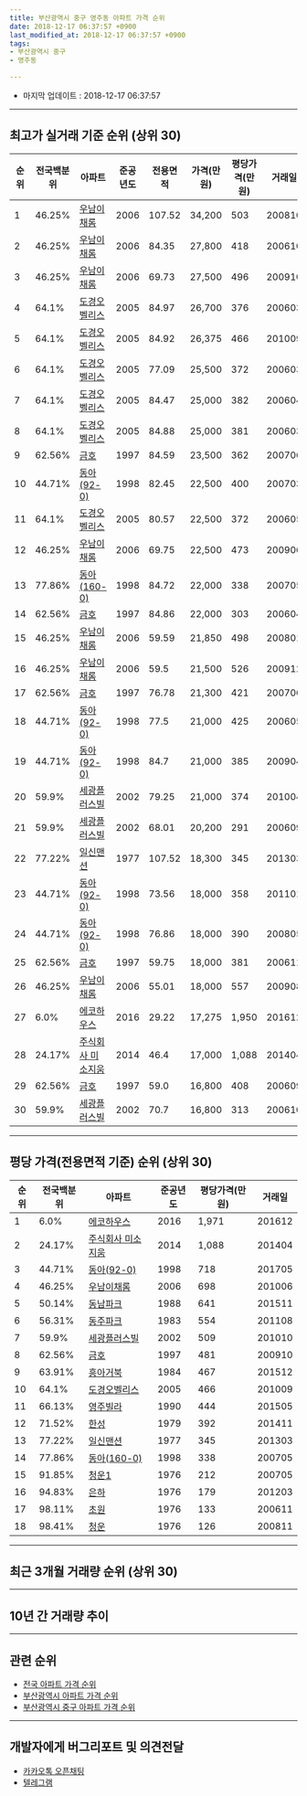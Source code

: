 ```yaml
---
title: 부산광역시 중구 영주동 아파트 가격 순위
date: 2018-12-17 06:37:57 +0900
last_modified_at: 2018-12-17 06:37:57 +0900
tags:
- 부산광역시 중구
- 영주동

---
```


* 마지막 업데이트 : 2018-12-17 06:37:57

---

## 최고가 실거래 기준 순위 (상위 30)


|순위|전국백분위|아파트|준공년도|전용면적|가격(만원)|평당가격(만원)|거래일|
|---|---|---|---|---|---|---|---|
|1|46.25%|[우남이채롬](https://search.naver.com/search.naver?query=%EB%B6%80%EC%82%B0%EA%B4%91%EC%97%AD%EC%8B%9C+%EC%A4%91%EA%B5%AC+%EC%98%81%EC%A3%BC%EB%8F%99+%EC%9A%B0%EB%82%A8%EC%9D%B4%EC%B1%84%EB%A1%AC)|2006|107.52|34,200|503|200810|
|2|46.25%|[우남이채롬](https://search.naver.com/search.naver?query=%EB%B6%80%EC%82%B0%EA%B4%91%EC%97%AD%EC%8B%9C+%EC%A4%91%EA%B5%AC+%EC%98%81%EC%A3%BC%EB%8F%99+%EC%9A%B0%EB%82%A8%EC%9D%B4%EC%B1%84%EB%A1%AC)|2006|84.35|27,800|418|200610|
|3|46.25%|[우남이채롬](https://search.naver.com/search.naver?query=%EB%B6%80%EC%82%B0%EA%B4%91%EC%97%AD%EC%8B%9C+%EC%A4%91%EA%B5%AC+%EC%98%81%EC%A3%BC%EB%8F%99+%EC%9A%B0%EB%82%A8%EC%9D%B4%EC%B1%84%EB%A1%AC)|2006|69.73|27,500|496|200910|
|4|64.1%|[도경오벨리스](https://search.naver.com/search.naver?query=%EB%B6%80%EC%82%B0%EA%B4%91%EC%97%AD%EC%8B%9C+%EC%A4%91%EA%B5%AC+%EC%98%81%EC%A3%BC%EB%8F%99+%EB%8F%84%EA%B2%BD%EC%98%A4%EB%B2%A8%EB%A6%AC%EC%8A%A4)|2005|84.97|26,700|376|200603|
|5|64.1%|[도경오벨리스](https://search.naver.com/search.naver?query=%EB%B6%80%EC%82%B0%EA%B4%91%EC%97%AD%EC%8B%9C+%EC%A4%91%EA%B5%AC+%EC%98%81%EC%A3%BC%EB%8F%99+%EB%8F%84%EA%B2%BD%EC%98%A4%EB%B2%A8%EB%A6%AC%EC%8A%A4)|2005|84.92|26,375|466|201009|
|6|64.1%|[도경오벨리스](https://search.naver.com/search.naver?query=%EB%B6%80%EC%82%B0%EA%B4%91%EC%97%AD%EC%8B%9C+%EC%A4%91%EA%B5%AC+%EC%98%81%EC%A3%BC%EB%8F%99+%EB%8F%84%EA%B2%BD%EC%98%A4%EB%B2%A8%EB%A6%AC%EC%8A%A4)|2005|77.09|25,500|372|200603|
|7|64.1%|[도경오벨리스](https://search.naver.com/search.naver?query=%EB%B6%80%EC%82%B0%EA%B4%91%EC%97%AD%EC%8B%9C+%EC%A4%91%EA%B5%AC+%EC%98%81%EC%A3%BC%EB%8F%99+%EB%8F%84%EA%B2%BD%EC%98%A4%EB%B2%A8%EB%A6%AC%EC%8A%A4)|2005|84.47|25,000|382|200604|
|8|64.1%|[도경오벨리스](https://search.naver.com/search.naver?query=%EB%B6%80%EC%82%B0%EA%B4%91%EC%97%AD%EC%8B%9C+%EC%A4%91%EA%B5%AC+%EC%98%81%EC%A3%BC%EB%8F%99+%EB%8F%84%EA%B2%BD%EC%98%A4%EB%B2%A8%EB%A6%AC%EC%8A%A4)|2005|84.88|25,000|381|200603|
|9|62.56%|[금호](https://search.naver.com/search.naver?query=%EB%B6%80%EC%82%B0%EA%B4%91%EC%97%AD%EC%8B%9C+%EC%A4%91%EA%B5%AC+%EC%98%81%EC%A3%BC%EB%8F%99+%EA%B8%88%ED%98%B8)|1997|84.59|23,500|362|200706|
|10|44.71%|[동아(92-0)](https://search.naver.com/search.naver?query=%EB%B6%80%EC%82%B0%EA%B4%91%EC%97%AD%EC%8B%9C+%EC%A4%91%EA%B5%AC+%EC%98%81%EC%A3%BC%EB%8F%99+%EB%8F%99%EC%95%84%2892-0%29)|1998|82.45|22,500|400|200703|
|11|64.1%|[도경오벨리스](https://search.naver.com/search.naver?query=%EB%B6%80%EC%82%B0%EA%B4%91%EC%97%AD%EC%8B%9C+%EC%A4%91%EA%B5%AC+%EC%98%81%EC%A3%BC%EB%8F%99+%EB%8F%84%EA%B2%BD%EC%98%A4%EB%B2%A8%EB%A6%AC%EC%8A%A4)|2005|80.57|22,500|372|200605|
|12|46.25%|[우남이채롬](https://search.naver.com/search.naver?query=%EB%B6%80%EC%82%B0%EA%B4%91%EC%97%AD%EC%8B%9C+%EC%A4%91%EA%B5%AC+%EC%98%81%EC%A3%BC%EB%8F%99+%EC%9A%B0%EB%82%A8%EC%9D%B4%EC%B1%84%EB%A1%AC)|2006|69.75|22,500|473|200906|
|13|77.86%|[동아(160-0)](https://search.naver.com/search.naver?query=%EB%B6%80%EC%82%B0%EA%B4%91%EC%97%AD%EC%8B%9C+%EC%A4%91%EA%B5%AC+%EC%98%81%EC%A3%BC%EB%8F%99+%EB%8F%99%EC%95%84%28160-0%29)|1998|84.72|22,000|338|200705|
|14|62.56%|[금호](https://search.naver.com/search.naver?query=%EB%B6%80%EC%82%B0%EA%B4%91%EC%97%AD%EC%8B%9C+%EC%A4%91%EA%B5%AC+%EC%98%81%EC%A3%BC%EB%8F%99+%EA%B8%88%ED%98%B8)|1997|84.86|22,000|303|200604|
|15|46.25%|[우남이채롬](https://search.naver.com/search.naver?query=%EB%B6%80%EC%82%B0%EA%B4%91%EC%97%AD%EC%8B%9C+%EC%A4%91%EA%B5%AC+%EC%98%81%EC%A3%BC%EB%8F%99+%EC%9A%B0%EB%82%A8%EC%9D%B4%EC%B1%84%EB%A1%AC)|2006|59.59|21,850|498|200801|
|16|46.25%|[우남이채롬](https://search.naver.com/search.naver?query=%EB%B6%80%EC%82%B0%EA%B4%91%EC%97%AD%EC%8B%9C+%EC%A4%91%EA%B5%AC+%EC%98%81%EC%A3%BC%EB%8F%99+%EC%9A%B0%EB%82%A8%EC%9D%B4%EC%B1%84%EB%A1%AC)|2006|59.5|21,500|526|200912|
|17|62.56%|[금호](https://search.naver.com/search.naver?query=%EB%B6%80%EC%82%B0%EA%B4%91%EC%97%AD%EC%8B%9C+%EC%A4%91%EA%B5%AC+%EC%98%81%EC%A3%BC%EB%8F%99+%EA%B8%88%ED%98%B8)|1997|76.78|21,300|421|200706|
|18|44.71%|[동아(92-0)](https://search.naver.com/search.naver?query=%EB%B6%80%EC%82%B0%EA%B4%91%EC%97%AD%EC%8B%9C+%EC%A4%91%EA%B5%AC+%EC%98%81%EC%A3%BC%EB%8F%99+%EB%8F%99%EC%95%84%2892-0%29)|1998|77.5|21,000|425|200605|
|19|44.71%|[동아(92-0)](https://search.naver.com/search.naver?query=%EB%B6%80%EC%82%B0%EA%B4%91%EC%97%AD%EC%8B%9C+%EC%A4%91%EA%B5%AC+%EC%98%81%EC%A3%BC%EB%8F%99+%EB%8F%99%EC%95%84%2892-0%29)|1998|84.7|21,000|385|200904|
|20|59.9%|[세광플러스빌](https://search.naver.com/search.naver?query=%EB%B6%80%EC%82%B0%EA%B4%91%EC%97%AD%EC%8B%9C+%EC%A4%91%EA%B5%AC+%EC%98%81%EC%A3%BC%EB%8F%99+%EC%84%B8%EA%B4%91%ED%94%8C%EB%9F%AC%EC%8A%A4%EB%B9%8C)|2002|79.25|21,000|374|201004|
|21|59.9%|[세광플러스빌](https://search.naver.com/search.naver?query=%EB%B6%80%EC%82%B0%EA%B4%91%EC%97%AD%EC%8B%9C+%EC%A4%91%EA%B5%AC+%EC%98%81%EC%A3%BC%EB%8F%99+%EC%84%B8%EA%B4%91%ED%94%8C%EB%9F%AC%EC%8A%A4%EB%B9%8C)|2002|68.01|20,200|291|200609|
|22|77.22%|[일신맨션](https://search.naver.com/search.naver?query=%EB%B6%80%EC%82%B0%EA%B4%91%EC%97%AD%EC%8B%9C+%EC%A4%91%EA%B5%AC+%EC%98%81%EC%A3%BC%EB%8F%99+%EC%9D%BC%EC%8B%A0%EB%A7%A8%EC%85%98)|1977|107.52|18,300|345|201303|
|23|44.71%|[동아(92-0)](https://search.naver.com/search.naver?query=%EB%B6%80%EC%82%B0%EA%B4%91%EC%97%AD%EC%8B%9C+%EC%A4%91%EA%B5%AC+%EC%98%81%EC%A3%BC%EB%8F%99+%EB%8F%99%EC%95%84%2892-0%29)|1998|73.56|18,000|358|201101|
|24|44.71%|[동아(92-0)](https://search.naver.com/search.naver?query=%EB%B6%80%EC%82%B0%EA%B4%91%EC%97%AD%EC%8B%9C+%EC%A4%91%EA%B5%AC+%EC%98%81%EC%A3%BC%EB%8F%99+%EB%8F%99%EC%95%84%2892-0%29)|1998|76.86|18,000|390|200805|
|25|62.56%|[금호](https://search.naver.com/search.naver?query=%EB%B6%80%EC%82%B0%EA%B4%91%EC%97%AD%EC%8B%9C+%EC%A4%91%EA%B5%AC+%EC%98%81%EC%A3%BC%EB%8F%99+%EA%B8%88%ED%98%B8)|1997|59.75|18,000|381|200611|
|26|46.25%|[우남이채롬](https://search.naver.com/search.naver?query=%EB%B6%80%EC%82%B0%EA%B4%91%EC%97%AD%EC%8B%9C+%EC%A4%91%EA%B5%AC+%EC%98%81%EC%A3%BC%EB%8F%99+%EC%9A%B0%EB%82%A8%EC%9D%B4%EC%B1%84%EB%A1%AC)|2006|55.01|18,000|557|200908|
|27|6.0%|[에코하우스](https://search.naver.com/search.naver?query=%EB%B6%80%EC%82%B0%EA%B4%91%EC%97%AD%EC%8B%9C+%EC%A4%91%EA%B5%AC+%EC%98%81%EC%A3%BC%EB%8F%99+%EC%97%90%EC%BD%94%ED%95%98%EC%9A%B0%EC%8A%A4)|2016|29.22|17,275|1,950|201612|
|28|24.17%|[주식회사 미소지움](https://search.naver.com/search.naver?query=%EB%B6%80%EC%82%B0%EA%B4%91%EC%97%AD%EC%8B%9C+%EC%A4%91%EA%B5%AC+%EC%98%81%EC%A3%BC%EB%8F%99+%EC%A3%BC%EC%8B%9D%ED%9A%8C%EC%82%AC+%EB%AF%B8%EC%86%8C%EC%A7%80%EC%9B%80)|2014|46.4|17,000|1,088|201404|
|29|62.56%|[금호](https://search.naver.com/search.naver?query=%EB%B6%80%EC%82%B0%EA%B4%91%EC%97%AD%EC%8B%9C+%EC%A4%91%EA%B5%AC+%EC%98%81%EC%A3%BC%EB%8F%99+%EA%B8%88%ED%98%B8)|1997|59.0|16,800|408|200609|
|30|59.9%|[세광플러스빌](https://search.naver.com/search.naver?query=%EB%B6%80%EC%82%B0%EA%B4%91%EC%97%AD%EC%8B%9C+%EC%A4%91%EA%B5%AC+%EC%98%81%EC%A3%BC%EB%8F%99+%EC%84%B8%EA%B4%91%ED%94%8C%EB%9F%AC%EC%8A%A4%EB%B9%8C)|2002|70.7|16,800|313|200610|


---

## 평당 가격(전용면적 기준) 순위 (상위 30)


|순위|전국백분위|아파트|준공년도|평당가격(만원)|거래일|
|---|---|---|---|---|---|
|1|6.0%|[에코하우스](https://search.naver.com/search.naver?query=%EB%B6%80%EC%82%B0%EA%B4%91%EC%97%AD%EC%8B%9C+%EC%A4%91%EA%B5%AC+%EC%98%81%EC%A3%BC%EB%8F%99+%EC%97%90%EC%BD%94%ED%95%98%EC%9A%B0%EC%8A%A4)|2016|1,971|201612|
|2|24.17%|[주식회사 미소지움](https://search.naver.com/search.naver?query=%EB%B6%80%EC%82%B0%EA%B4%91%EC%97%AD%EC%8B%9C+%EC%A4%91%EA%B5%AC+%EC%98%81%EC%A3%BC%EB%8F%99+%EC%A3%BC%EC%8B%9D%ED%9A%8C%EC%82%AC+%EB%AF%B8%EC%86%8C%EC%A7%80%EC%9B%80)|2014|1,088|201404|
|3|44.71%|[동아(92-0)](https://search.naver.com/search.naver?query=%EB%B6%80%EC%82%B0%EA%B4%91%EC%97%AD%EC%8B%9C+%EC%A4%91%EA%B5%AC+%EC%98%81%EC%A3%BC%EB%8F%99+%EB%8F%99%EC%95%84%2892-0%29)|1998|718|201705|
|4|46.25%|[우남이채롬](https://search.naver.com/search.naver?query=%EB%B6%80%EC%82%B0%EA%B4%91%EC%97%AD%EC%8B%9C+%EC%A4%91%EA%B5%AC+%EC%98%81%EC%A3%BC%EB%8F%99+%EC%9A%B0%EB%82%A8%EC%9D%B4%EC%B1%84%EB%A1%AC)|2006|698|201006|
|5|50.14%|[동남파크](https://search.naver.com/search.naver?query=%EB%B6%80%EC%82%B0%EA%B4%91%EC%97%AD%EC%8B%9C+%EC%A4%91%EA%B5%AC+%EC%98%81%EC%A3%BC%EB%8F%99+%EB%8F%99%EB%82%A8%ED%8C%8C%ED%81%AC)|1988|641|201511|
|6|56.31%|[동주파크](https://search.naver.com/search.naver?query=%EB%B6%80%EC%82%B0%EA%B4%91%EC%97%AD%EC%8B%9C+%EC%A4%91%EA%B5%AC+%EC%98%81%EC%A3%BC%EB%8F%99+%EB%8F%99%EC%A3%BC%ED%8C%8C%ED%81%AC)|1983|554|201108|
|7|59.9%|[세광플러스빌](https://search.naver.com/search.naver?query=%EB%B6%80%EC%82%B0%EA%B4%91%EC%97%AD%EC%8B%9C+%EC%A4%91%EA%B5%AC+%EC%98%81%EC%A3%BC%EB%8F%99+%EC%84%B8%EA%B4%91%ED%94%8C%EB%9F%AC%EC%8A%A4%EB%B9%8C)|2002|509|201010|
|8|62.56%|[금호](https://search.naver.com/search.naver?query=%EB%B6%80%EC%82%B0%EA%B4%91%EC%97%AD%EC%8B%9C+%EC%A4%91%EA%B5%AC+%EC%98%81%EC%A3%BC%EB%8F%99+%EA%B8%88%ED%98%B8)|1997|481|200910|
|9|63.91%|[흥아거북](https://search.naver.com/search.naver?query=%EB%B6%80%EC%82%B0%EA%B4%91%EC%97%AD%EC%8B%9C+%EC%A4%91%EA%B5%AC+%EC%98%81%EC%A3%BC%EB%8F%99+%ED%9D%A5%EC%95%84%EA%B1%B0%EB%B6%81)|1984|467|201512|
|10|64.1%|[도경오벨리스](https://search.naver.com/search.naver?query=%EB%B6%80%EC%82%B0%EA%B4%91%EC%97%AD%EC%8B%9C+%EC%A4%91%EA%B5%AC+%EC%98%81%EC%A3%BC%EB%8F%99+%EB%8F%84%EA%B2%BD%EC%98%A4%EB%B2%A8%EB%A6%AC%EC%8A%A4)|2005|466|201009|
|11|66.13%|[영주빌라](https://search.naver.com/search.naver?query=%EB%B6%80%EC%82%B0%EA%B4%91%EC%97%AD%EC%8B%9C+%EC%A4%91%EA%B5%AC+%EC%98%81%EC%A3%BC%EB%8F%99+%EC%98%81%EC%A3%BC%EB%B9%8C%EB%9D%BC)|1990|444|201505|
|12|71.52%|[한성](https://search.naver.com/search.naver?query=%EB%B6%80%EC%82%B0%EA%B4%91%EC%97%AD%EC%8B%9C+%EC%A4%91%EA%B5%AC+%EC%98%81%EC%A3%BC%EB%8F%99+%ED%95%9C%EC%84%B1)|1979|392|201411|
|13|77.22%|[일신맨션](https://search.naver.com/search.naver?query=%EB%B6%80%EC%82%B0%EA%B4%91%EC%97%AD%EC%8B%9C+%EC%A4%91%EA%B5%AC+%EC%98%81%EC%A3%BC%EB%8F%99+%EC%9D%BC%EC%8B%A0%EB%A7%A8%EC%85%98)|1977|345|201303|
|14|77.86%|[동아(160-0)](https://search.naver.com/search.naver?query=%EB%B6%80%EC%82%B0%EA%B4%91%EC%97%AD%EC%8B%9C+%EC%A4%91%EA%B5%AC+%EC%98%81%EC%A3%BC%EB%8F%99+%EB%8F%99%EC%95%84%28160-0%29)|1998|338|200705|
|15|91.85%|[청운1](https://search.naver.com/search.naver?query=%EB%B6%80%EC%82%B0%EA%B4%91%EC%97%AD%EC%8B%9C+%EC%A4%91%EA%B5%AC+%EC%98%81%EC%A3%BC%EB%8F%99+%EC%B2%AD%EC%9A%B41)|1976|212|200705|
|16|94.83%|[은하](https://search.naver.com/search.naver?query=%EB%B6%80%EC%82%B0%EA%B4%91%EC%97%AD%EC%8B%9C+%EC%A4%91%EA%B5%AC+%EC%98%81%EC%A3%BC%EB%8F%99+%EC%9D%80%ED%95%98)|1976|179|201203|
|17|98.11%|[초원](https://search.naver.com/search.naver?query=%EB%B6%80%EC%82%B0%EA%B4%91%EC%97%AD%EC%8B%9C+%EC%A4%91%EA%B5%AC+%EC%98%81%EC%A3%BC%EB%8F%99+%EC%B4%88%EC%9B%90)|1976|133|200611|
|18|98.41%|[청운](https://search.naver.com/search.naver?query=%EB%B6%80%EC%82%B0%EA%B4%91%EC%97%AD%EC%8B%9C+%EC%A4%91%EA%B5%AC+%EC%98%81%EC%A3%BC%EB%8F%99+%EC%B2%AD%EC%9A%B4)|1976|126|200811|


---

## 최근 3개월 거래량 순위 (상위 30)


<div style="width:100%;">
    <canvas id="deal_count_ranking" height="250"></canvas>
</div>


<script>
new Chart(document.getElementById("deal_count_ranking"), {
    type: 'horizontalBar',
    data: {
        labels: ['금호', '동아(160-0)', '동주파크', '도경오벨리스', '초원', '은하', '주식회사 미소지움'],
        datasets: [{
            label: '실거래 수',
            data: [3, 1, 1, 1, 1, 1, 1],
            borderColor: "rgba(255, 0, 128, 1)",
            backgroundColor: "rgba(255, 0, 128, 0.5)",
            fill: false,
        }]
    },
    options: {
        responsive: true,
        title: {
            display: true,
            text: '최근 3개월 거래량 순위'
        },
        tooltips: {
            mode: 'index',
            intersect: false,
            callbacks: {
                title: function(tooltipItems, data) {
                    return "실거래 수:";
                },
                label: function(tooltipItem, data) {
                    return data.labels[tooltipItem.index] + ": " + tooltipItem.xLabel;
                }
            }
        },
        hover: {
            mode: 'nearest',
            intersect: true
        },
        scales: {
            xAxes: [{
                display: true,
                scaleLabel: {
                    display: true,
                    labelString: '실거래 수'
                },
                ticks: {
                    suggestedMin: 0,
                }
            }],
            yAxes: [{
                display: true,
                ticks: {
                    autoSkip: false,
                    callback: function(value, index, values) {
                        if (value.length > 15)
                            return value.substr(0, 13) + "...";
                        else
                            return value;
                    }
                },
                scaleLabel: {
                    display: false,
                }
            }]
        }
    }
});

</script>


---

## 10년 간 거래량 추이


<div style="width:100%;">
    <canvas id="deal_progress" height="250"></canvas>
</div>

<script>
new Chart(document.getElementById("deal_progress"), {
    type: 'line',
    data: {
        labels: ['200812','200901','200902','200903','200904','200905','200906','200907','200908','200909','200910','200911','200912','201001','201002','201003','201004','201005','201006','201007','201008','201009','201010','201011','201012','201101','201102','201103','201104','201105','201106','201107','201108','201109','201110','201111','201112','201201','201202','201203','201204','201205','201206','201207','201208','201209','201210','201211','201212','201301','201302','201303','201304','201305','201306','201307','201308','201309','201310','201311','201312','201401','201402','201403','201404','201405','201406','201407','201408','201409','201410','201411','201412','201501','201502','201503','201504','201505','201506','201507','201508','201509','201510','201511','201512','201601','201602','201603','201604','201605','201606','201607','201608','201609','201610','201611','201612','201701','201702','201703','201704','201705','201706','201707','201708','201709','201710','201711','201712','201801','201802','201803','201804','201805','201806','201807','201808','201809','201810','201811','201812'],
        datasets: [{
            label: '실거래 수',
            pointRadius: 1,
            data: [6, 6, 11, 9, 12, 11, 10, 8, 6, 11, 16, 18, 18, 17, 10, 16, 11, 10, 10, 11, 7, 9, 12, 9, 6, 12, 4, 12, 17, 6, 8, 3, 9, 9, 9, 8, 7, 5, 5, 9, 9, 4, 6, 1, 4, 5, 4, 9, 6, 5, 5, 7, 3, 7, 2, 8, 8, 9, 6, 4, 5, 4, 7, 15, 9, 10, 2, 5, 8, 5, 6, 8, 4, 5, 2, 7, 11, 6, 7, 3, 7, 9, 14, 5, 6, 5, 7, 12, 11, 4, 9, 4, 6, 5, 13, 6, 20, 2, 6, 9, 10, 9, 11, 5, 6, 6, 4, 5, 3, 7, 7, 10, 5, 9, 5, 3, 1, 4, 5, 4, 0],
            borderColor: "rgba(255, 201, 14, 1)",
            backgroundColor: "rgba(255, 201, 14, 0.5)",
            fill: true,
        }]
    },
    options: {
        responsive: true,
        title: {
            display: true,
            text: '10년간 거래량 추이'
        },
        tooltips: {
            mode: 'index',
            intersect: false,
        },
        hover: {
            mode: 'nearest',
            intersect: true
        },
        scales: {
            xAxes: [{
                display: true,
                scaleLabel: {
                    display: true,
                    labelString: '년/월'
                }
            }],
            yAxes: [{
                display: true,
                ticks: {
                    suggestedMin: 0,
                },
                scaleLabel: {
                    display: true,
                    labelString: '실거래 수'
                }
            }]
        }
    }
});

</script>


---

## 관련 순위

- [전국 아파트 가격 순위](https://inasie.github.io/apt-ranking/전국)
- [부산광역시 아파트 가격 순위](https://inasie.github.io/apt-ranking/부산광역시)
- [부산광역시 중구 아파트 가격 순위](https://inasie.github.io/apt-ranking/부산광역시-중구)


---

## 개발자에게 버그리포트 및 의견전달

- [카카오톡 오픈채팅](https://open.kakao.com/o/gLJUAP4)
- [텔레그램](https://t.me/inasie)

